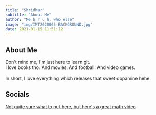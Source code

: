 ```yaml
---
title: "Shridhar"
subtitle: "About Me"
author: "Me b r u h, who else"
image: "img/IMT2020065-BACKGROUND.jpg"
date: 2021-01-15 11:51:12
---
```


## About Me

Don't mind me, I'm just here to learn git.<br/>
I love books tho. And movies. And football. And video games.<br/>   
In short, I love everything which releases that sweet dopamine hehe.<br/>    

## Socials

[Not quite sure what to put here, but here's a great math video](https://www.youtube.com/watch?v=WFoC3TR5rzI)<br/>



